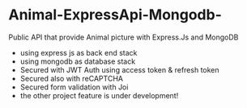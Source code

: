# Animal-ExpressApi-Mongodb-
Public API that provide Animal picture with Express.Js and MongoDB

- using express js as back end stack
- using mongodb as database stack
- Secured with JWT Auth using access token & refresh token
- Secured also with reCAPTCHA
- Secured form validation with Joi
- the other project feature is under development!


